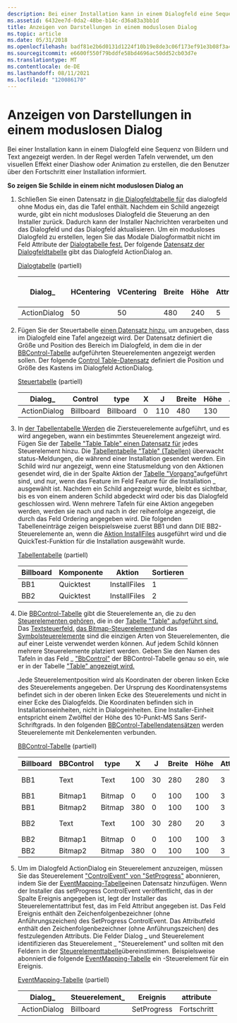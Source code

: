 ```yaml
---
description: Bei einer Installation kann in einem Dialogfeld eine Sequenz von Bildern und Text angezeigt werden. In der Regel werden Tafeln verwendet, um den visuellen Effekt einer Diashow oder Animation zu erstellen, die den Benutzer über den Fortschritt einer Installation informiert.
ms.assetid: 6432ee7d-0da2-48be-b14c-d36a83a3bb1d
title: Anzeigen von Darstellungen in einem moduslosen Dialog
ms.topic: article
ms.date: 05/31/2018
ms.openlocfilehash: badf81e2b6d0131d1224f10b19e8de3c06f173ef91e3b08f3a45f31aef52be11
ms.sourcegitcommit: e6600f550f79bddfe58bd4696ac50dd52cb03d7e
ms.translationtype: MT
ms.contentlocale: de-DE
ms.lasthandoff: 08/11/2021
ms.locfileid: "120086170"
---
```

# <a name="displaying-billboards-on-a-modeless-dialog"></a>Anzeigen von Darstellungen in einem moduslosen Dialog

Bei einer Installation kann in einem Dialogfeld eine Sequenz von Bildern und Text angezeigt werden. In der Regel werden Tafeln verwendet, um den visuellen Effekt einer Diashow oder Animation zu erstellen, die den Benutzer über den Fortschritt einer Installation informiert.

**So zeigen Sie Schilde in einem nicht moduslosen Dialog an**

1.  Schließen Sie einen Datensatz in [die Dialogfeldtabelle für](dialog-table.md) das dialogfeld ohne Modus ein, das die Tafel enthält. Nachdem ein Schild angezeigt wurde, gibt ein nicht modusloses Dialogfeld die Steuerung an den Installer zurück. Dadurch kann der Installer Nachrichten verarbeiten und das Dialogfeld und das Dialogfeld aktualisieren. Um ein modusloses Dialogfeld zu erstellen, legen Sie das Modale Dialogformatbit nicht im Feld Attribute der [Dialogtabelle fest.](dialog-table.md) Der folgende [Datensatz der Dialogfeldtabelle](dialog-table.md) gibt das Dialogfeld ActionDialog an.

    [Dialogtabelle](dialog-table.md) (partiell)

    | Dialog\_     | HCentering | VCentering | Breite | Höhe | Attribute | Titel  | Control \_ First | \_Standardsteuersteuersystem | Abbrechen \_ des Steuerelements |
    |--------------|------------|------------|-------|--------|------------|--------|----------------|------------------|-----------------|
    | ActionDialog | 50         | 50         | 480   | 240    | 5          | Aktion | Abbrechen         | Abbrechen           | Abbrechen          |

    

     

2.  Fügen Sie der Steuertabelle [einen Datensatz hinzu,](control-table.md) um anzugeben, dass im Dialogfeld eine Tafel angezeigt wird. Der Datensatz definiert die Größe und Position des Bereich im Dialogfeld, in dem die in der [BBControl-Tabelle](bbcontrol-table.md) aufgeführten Steuerelementen angezeigt werden sollen. Der folgende [Control Table-Datensatz](control-table.md) definiert die Position und Größe des Kastens im Dialogfeld ActionDialog.

    [Steuertabelle](control-table.md) (partiell)

    | Dialog\_     | Control   | type      | X   | J   | Breite | Höhe | Attribute |
    |--------------|-----------|-----------|-----|-----|-------|--------|------------|
    | ActionDialog | Billboard | Billboard | 0   | 110 | 480   | 130    | 1          |

    

     

3.  In [der Tabellentabelle Werden](billboard-table.md) die Ziersteuerelemente aufgeführt, und es wird angegeben, wann ein bestimmtes Steuerelement angezeigt wird. Fügen Sie der [Tabelle "Table Table" einen Datensatz für](billboard-table.md) jedes Steuerelement hinzu. Die [Tabellentabelle "Table" (Tabellen)](billboard-table.md) überwacht status-Meldungen, die während einer Installation gesendet werden. Ein Schild wird nur angezeigt, wenn eine Statusmeldung von den Aktionen gesendet wird, die in der Spalte Aktion der [Tabelle "Vorgang"](billboard-table.md)aufgeführt sind, und nur, wenn das Feature im Feld Feature für die Installation \_ ausgewählt ist. Nachdem ein Schild angezeigt wurde, bleibt es sichtbar, bis es von einem anderen Schild abgedeckt wird oder bis das Dialogfeld geschlossen wird. Wenn mehrere Tafeln für eine Aktion angegeben werden, werden sie nach und nach in der reihenfolge angezeigt, die durch das Feld Ordering angegeben wird. Die folgenden Tabelleneinträge zeigen beispielsweise zuerst BB1 und dann DIE BB2-Steuerelemente an, wenn die [Aktion InstallFiles](installfiles-action.md) ausgeführt wird und die QuickTest-Funktion für die Installation ausgewählt wurde. [](billboard-table.md) [](billboard-control.md)

    [Tabellentabelle](billboard-table.md) (partiell)

    | Billboard | Komponente   | Aktion       | Sortieren |
    |-----------|-----------|--------------|----------|
    | BB1       | Quicktest | InstallFiles | 1        |
    | BB2       | Quicktest | InstallFiles | 2        |

    

     

4.  Die [BBControl-Tabelle](bbcontrol-table.md) gibt die Steuerelemente an, die zu den [Steuerelementen gehören,](billboard-control.md) die in der [Tabelle "Table" aufgeführt sind.](billboard-table.md) Das [Textsteuerfeld,](text-control.md) [das Bitmap-Steuerelement](bitmap-control.md)und das [Symbolsteuerelemente](icon-control.md) sind die einzigen Arten von Steuerelementen, die auf einer Leiste verwendet werden können. Auf jedem Schild können mehrere Steuerelemente platziert werden. Geben Sie den Namen des Tafeln in das Feld \_ ["BbControl"](bbcontrol-table.md) der BBControl-Tabelle genau so ein, wie er in der Tabelle ["Table" angezeigt wird.](billboard-table.md)

    Jede Steuerelementposition wird als Koordinaten der oberen linken Ecke des Steuerelements angegeben. Der Ursprung des Koordinatensystems befindet sich in der oberen linken Ecke des Steuerelements und nicht in einer Ecke des Dialogfelds. Die Koordinaten befinden sich in Installationseinheiten, nicht in Dialogeinheiten. Eine Installer-Einheit entspricht einem Zwölftel der Höhe des 10-Punkt-MS Sans Serif-Schriftgrads. In den folgenden [BBControl-Tabellendatensätzen](bbcontrol-table.md) werden Steuerelemente mit Denkelementen verbunden.

    [BBControl-Tabelle](bbcontrol-table.md) (partiell)

    | Billboard | BBControl | type   | X   | J   | Breite | Höhe | Attribute | Text             |
    |-----------|-----------|--------|-----|-----|-------|--------|------------|------------------|
    | BB1       | Text      | Text   | 100 | 30  | 280   | 280    | 3          | First Mans  |
    | BB1       | Bitmap1   | Bitmap | 0   | 0   | 100   | 100    | 3          | Software         |
    | BB1       | Bitmap2   | Bitmap | 380 | 0   | 100   | 100    | 3          | Musik            |
    | BB2       | Text      | Text   | 100 | 30  | 280   | 20     | 3          | Zweiter Manding |
    | BB2       | Bitmap1   | Bitmap | 0   | 0   | 100   | 100    | 3          | Musik            |
    | BB2       | Bitmap2   | Bitmap | 380 | 0   | 100   | 100    | 3          | Software         |

    

     

5.  Um im Dialogfeld ActionDialog ein Steuerelement anzuzeigen, müssen Sie das Steuerelement ["ControlEvent" von "SetProgress"](setprogress-controlevent.md) abonnieren, indem Sie der [EventMapping-Tabelle](eventmapping-table.md)einen Datensatz hinzufügen. Wenn der Installer das setProgress ControlEvent veröffentlicht, das in der Spalte Ereignis angegeben ist, legt der Installer das Steuerelementattribut fest, das im Feld Attribut angegeben ist. Das Feld Ereignis enthält den Zeichenfolgenbezeichner (ohne Anführungszeichen) des SetProgress ControlEvent. Das Attributfeld enthält den Zeichenfolgenbezeichner (ohne Anführungszeichen) des festzulegenden Attributs. Die Felder Dialog \_ und Steuerelement identifizieren das Steuerelement \_ "Steuerelement" und sollten mit den Feldern in der [Steuerelementtabelle](control-table.md)übereinstimmen. Beispielsweise abonniert die folgende [EventMapping-Tabelle](eventmapping-table.md) ein -Steuerelement für ein Ereignis.

    [EventMapping-Tabelle](eventmapping-table.md) (partiell)

    | Dialog\_     | Steuerelement\_ | Ereignis       | attribute |
    |--------------|-----------|-------------|-----------|
    | ActionDialog | Billboard | SetProgress | Fortschritt  |

    

     

 

 



